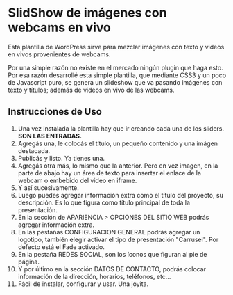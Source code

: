 <h1>SlidShow de imágenes con webcams en vivo</h1>
<p>
    Esta plantilla de WordPress sirve para mezclar imágenes con texto y videos en vivos provenientes de webcams.
</p>
<p>
    Por una simple razón no existe en el mercado ningún plugin que haga esto. Por esa razón desarrollé esta simple plantilla, que mediante CSS3 y un poco de Javascript puro, se genera un slideshow que va pasando imágenes con texto y títulos; además de videos en vivo de las webcams.
</p>
<h2>Instrucciones de Uso</h2>
<ol>
    <li>Una vez instalada la plantilla hay que ir creando cada una de los sliders. <strong>SON LAS ENTRADAS.</strong></li>
    <li>Agregás una, le colocás el título, un pequeño contenido y una imágen destacada.</li>
    <li>Publicás y listo. Ya tienes una.</li>
    <li>Agregás otra más, lo mismo que la anterior. Pero en vez imagen, en la parte de abajo hay un área de texto para insertar el enlace de la webcam o embebido del video en iframe.</li>
    <li>Y así sucesivamente.</li>
    <li>Luego puedes agregar información extra como el título del proyecto, su descripción. Es lo que figura como título principal de toda la presentación.</li>
    <li>En la sección de APARIENCIA > OPCIONES DEL SITIO WEB podrás agregar información extra.</li>
    <li>En las pestañas CONFIGURACION GENERAL podrás agregar un logotipo, también elegir activar el tipo de presentación "Carrusel". Por defecto está el Fade activado.</li>
    <li>En la pestaña REDES SOCIAL, son los íconos que figuran al pie de página.</li>
    <li>Y por último en la sección DATOS DE CONTACTO, podrás colocar información de la dirección, horarios, teléfonos, etc...</li>
    <li>Fácil de instalar, configurar y usar. Una joyita.</li>

</ol>
